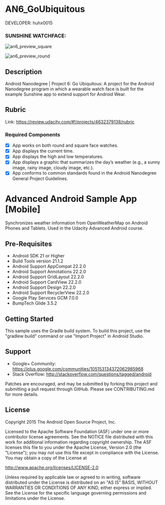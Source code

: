 AN6_GoUbiquitous
================

DEVELOPER: huhx0015

### SUNSHINE WATCHFACE:
![an6_preview_square](https://cloud.githubusercontent.com/assets/1645482/15096607/6ebb6a50-14b5-11e6-9e83-af0ee782ce5f.png)

![an6_preview_round](https://cloud.githubusercontent.com/assets/1645482/15096603/6646ff56-14b5-11e6-9ade-e22610c426de.png)

## Description

Android Nanodegree | Project 6: Go Ubiquitous: A project for the Android Nanodegree program in which a wearable watch face is built for the example Sunshine app to extend support for Android Wear.

## Rubric

Link: https://review.udacity.com/#!/projects/4632379138/rubric

### Required Components

- [x] App works on both round and square face watches.
- [x] App displays the current time.
- [x] App displays the high and low temperatures.
- [x] App displays a graphic that summarizes the day’s weather (e.g., a sunny image, rainy image, cloudy image, etc.).
- [x] App conforms to common standards found in the Android Nanodegree General Project Guidelines.

# Advanced Android Sample App [Mobile]

Synchronizes weather information from OpenWeatherMap on Android Phones and Tablets. Used in the Udacity Advanced Android course.

Pre-Requisites
--------------
* Android SDK 21 or Higher
* Build Tools version 21.1.2
* Android Support AppCompat 22.2.0
* Android Support Annotations 22.2.0
* Android Support GridLayout 22.2.0
* Android Support CardView 22.2.0
* Android Support Design 22.2.0
* Android Support RecyclerView 22.2.0
* Google Play Services GCM 7.0.0
* BumpTech Glide 3.5.2

Getting Started
---------------
This sample uses the Gradle build system.  To build this project, use the
"gradlew build" command or use "Import Project" in Android Studio.

Support
-------

- Google+ Community: https://plus.google.com/communities/105153134372062985968
- Stack Overflow: http://stackoverflow.com/questions/tagged/android

Patches are encouraged, and may be submitted by forking this project and
submitting a pull request through GitHub. Please see CONTRIBUTING.md for more details.

License
-------
Copyright 2015 The Android Open Source Project, Inc.

Licensed to the Apache Software Foundation (ASF) under one or more contributor
license agreements.  See the NOTICE file distributed with this work for
additional information regarding copyright ownership.  The ASF licenses this
file to you under the Apache License, Version 2.0 (the "License"); you may not
use this file except in compliance with the License.  You may obtain a copy of
the License at

http://www.apache.org/licenses/LICENSE-2.0

Unless required by applicable law or agreed to in writing, software
distributed under the License is distributed on an "AS IS" BASIS, WITHOUT
WARRANTIES OR CONDITIONS OF ANY KIND, either express or implied.  See the
License for the specific language governing permissions and limitations under
the License.
